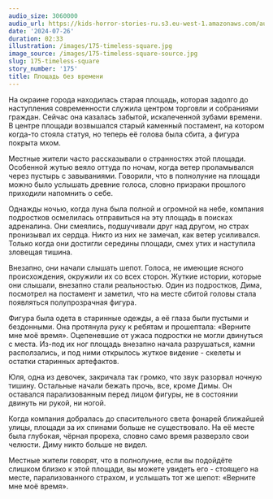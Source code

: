 ```yaml
---
audio_size: 3060000
audio_url: https://kids-horror-stories-ru.s3.eu-west-1.amazonaws.com/audio/175-timeless-square.mp3
date: '2024-07-26'
duration: 02:33
illustration: /images/175-timeless-square.jpg
image_source: /images/175-timeless-square-source.jpg
slug: 175-timeless-square
story_number: '175'
title: Площадь без времени
---
```


На окраине города находилась старая площадь, которая задолго до наступления современности служила центром торговли и собраниями граждан. Сейчас она казалась забытой, искалеченной зубами времени. В центре площади возвышался старый каменный постамент, на котором когда-то стояла статуя, но теперь её голова была сбита, а фигура покрыта мхом.

Местные жители часто рассказывали о странностях этой площади. Особенной жутью веяло оттуда по ночам, когда ветер проламывался через пустырь с завываниями. Говорили, что в полнолуние на площади можно было услышать древние голоса, словно призраки прошлого приходили напомнить о себе.

Однажды ночью, когда луна была полной и огромной на небе, компания подростков осмелилась отправиться на эту площадь в поисках адреналина. Они смеялись, подшучивали друг над другом, но страх пронизывал их сердца. Никто из них не замечал, как ветер усиливался. Только когда они достигли середины площади, смех утих и наступила зловещая тишина.

Внезапно, они начали слышать шепот. Голоса, не имеющие ясного происхождения, окружили их со всех сторон. Жуткие истории, которые они слышали, внезапно стали реальностью. Один из подростков, Дима, посмотрел на постамент и заметил, что на месте сбитой головы стала появляться полупрозрачная фигура.

Фигура была одета в старинные одежды, а её глаза были пустыми и бездонными. Она протянула руку к ребятам и прошептала: «Верните мне моё время». Оцепеневшие от ужаса подростки не могли двинуться с места. Из-под их ног площадь внезапно начала разрушаться, камни расползались, и под ними открылось жуткое видение - скелеты и остатки старинных артефактов.

Юля, одна из девочек, закричала так громко, что звук разорвал ночную тишину. Остальные начали бежать прочь, все, кроме Димы. Он оставался парализованным перед лицом фигуры, не в состоянии двинуть ни рукой, ни ногой.

Когда компания добралась до спасительного света фонарей ближайшей улицы, площади за их спинами больше не существовало. На её месте была глубокая, чёрная прореха, словно само время разверзло свои челюсти. Диму никто больше не видел.

Местные жители говорят, что в полнолуние, если вы подойдёте слишком близко к этой площади, вы можете увидеть его - стоящего на месте, парализованного страхом, и услышать тот же шепот: «Верните мне моё время».